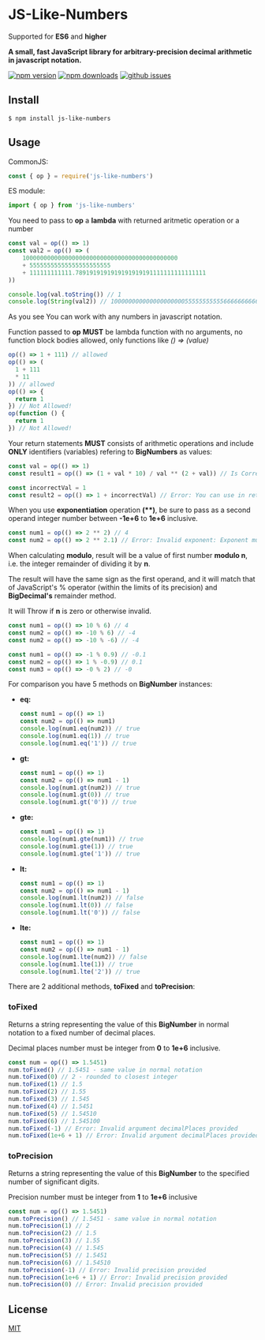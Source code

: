 # JS-Like-Numbers
Supported for **ES6** and **higher**

**A small, fast JavaScript library for arbitrary-precision decimal arithmetic in javascript notation.**

[![npm version](https://img.shields.io/npm/v/js-like-numbers.svg)](https://www.npmjs.com/package/js-like-numbers)
[![npm downloads](https://img.shields.io/npm/dw/js-like-numbers)](https://www.npmjs.com/package/js-like-numbers)
[![github issues](https://img.shields.io/github/issues/AndoGhevian/js-like-numbers)](https://github.com/AndoGhevian/js-like-numbers/issues)

## Install
`$ npm install js-like-numbers`

## Usage
CommonJS:

```javascript
const { op } = require('js-like-numbers')
```

ES module:

```javascript
import { op } from 'js-like-numbers'
```

You need to pass to **op** a **lambda** with returned aritmetic operation or a number
```javascript
const val = op(() => 1)
const val2 = op(() => (
    10000000000000000000000000000000000000000000
    + 55555555555555555555555
    + 111111111111.7891919191919191919191111111111111111
))

console.log(val.toString()) // 1
console.log(String(val2)) // 10000000000000000000055555555555666666666666.7891919191919191919191111111111111111
```
As you see You can work with any numbers in javascript notation.

Function passed to **op** **MUST** be lambda function with no arguments, no function block bodies allowed, only functions like _() => (value)_
```javascript
op(() => 1 + 111) // allowed
op(() => (
  1 + 111
  * 11
)) // allowed
op(() => {
  return 1
}) // Not Allowed!
op(function () {
  return 1
}) // Not Allowed!
```

Your return statements **MUST** consists of arithmetic
operations and include **ONLY** identifiers (variables) refering to **BigNumbers** as values:
```javascript
const val = op(() => 1)
const result1 = op(() => (1 + val * 10) / val ** (2 + val)) // Is Correct

const incorrectVal = 1
const result2 = op(() => 1 + incorrectVal) // Error: You can use in return statement only variables initialized with BigNumber values
```

When you use **exponentiation** operation **(\*\*)**, be sure to pass
as a second operand integer number between **-1e+6** to **1e+6** inclusive.
```javascript
const num1 = op(() => 2 ** 2) // 4
const num2 = op(() => 2 ** 2.1) // Error: Invalid exponent: Exponent must be a JavaScript number integer in range - -1e+6 to 1e+6 inclusive
```
When calculating **modulo**, result will be a value of first number **modulo n**, i.e. the integer remainder of dividing it by **n**.

The result will have the same sign as the first operand, and it will match that of JavaScript's % operator (within the limits of its precision) and **BigDecimal's** remainder method.

It will Throw if **n** is zero or otherwise invalid.
```javascript
const num1 = op(() => 10 % 6) // 4
const num2 = op(() => -10 % 6) // -4
const num2 = op(() => -10 % -6) // -4

const num1 = op(() => -1 % 0.9) // -0.1
const num2 = op(() => 1 % -0.9) // 0.1
const num3 = op(() => -0 % 2) // -0
```

For comparison you have 5 methods on **BigNumber** instances:
- **eq:**
  ```javascript
  const num1 = op(() => 1)
  const num2 = op(() => num1)
  console.log(num1.eq(num2)) // true
  console.log(num1.eq(1)) // true
  console.log(num1.eq('1')) // true
  ```
- **gt:**
  ```javascript
  const num1 = op(() => 1)
  const num2 = op(() => num1 - 1)
  console.log(num1.gt(num2)) // true
  console.log(num1.gt(0)) // true
  console.log(num1.gt('0')) // true
  ```
- **gte:**
  ```javascript
  const num1 = op(() => 1)
  console.log(num1.gte(num1)) // true
  console.log(num1.gte(1)) // true
  console.log(num1.gte('1')) // true
  ```
- **lt:**
  ```javascript
  const num1 = op(() => 1)
  const num2 = op(() => num1 - 1)
  console.log(num1.lt(num2)) // false
  console.log(num1.lt(0)) // false
  console.log(num1.lt('0')) // false
  ```
- **lte:**
  ```javascript
  const num1 = op(() => 1)
  const num2 = op(() => num1 - 1)
  console.log(num1.lte(num2)) // false
  console.log(num1.lte(1)) // true
  console.log(num1.lte('2')) // true
  ```

There are 2 additional methods, **toFixed** and **toPrecision**:
### toFixed
Returns a string representing the value of this **BigNumber** in normal notation to a fixed number of decimal places.

Decimal places number must be integer from **0** to **1e+6** inclusive.
```javascript
const num = op(() => 1.5451)
num.toFixed() // 1.5451 - same value in normal notation
num.toFixed(0) // 2 - rounded to closest integer
num.toFixed(1) // 1.5
num.toFixed(2) // 1.55
num.toFixed(3) // 1.545
num.toFixed(4) // 1.5451
num.toFixed(5) // 1.54510
num.toFixed(6) // 1.545100
num.toFixed(-1) // Error: Invalid argument decimalPlaces provided
num.toFixed(1e+6 + 1) // Error: Invalid argument decimalPlaces provided
```
### toPrecision
Returns a string representing the value of this **BigNumber** to the specified number of significant digits.

Precision number must be integer from **1** to **1e+6** inclusive
```javascript
const num = op(() => 1.5451)
num.toPrecision() // 1.5451 - same value in normal notation
num.toPrecision(1) // 2
num.toPrecision(2) // 1.5
num.toPrecision(3) // 1.55
num.toPrecision(4) // 1.545
num.toPrecision(5) // 1.5451
num.toPrecision(6) // 1.54510
num.toPrecision(-1) // Error: Invalid precision provided
num.toPrecision(1e+6 + 1) // Error: Invalid precision provided
num.toPrecision(0) // Error: Invalid precision provided
```

## License
[MIT](LICENSE.md)